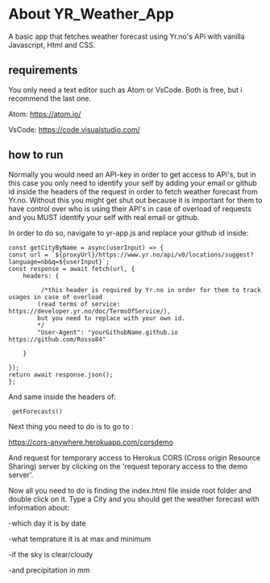 # About YR_Weather_App

A basic app that fetches weather forecast using Yr.no's APi  with vanilla Javascript, Html and CSS.

## requirements

You only need a text editor such as Atom or VsCode. Both is free, but i recommend the last one. 

Atom: https://atom.io/

VsCode:  https://code.visualstudio.com/



## how to run

Normally you would need an API-key in order to get access to APi's, but in this case you only need to identify your self by adding your email or github id inside the headers of the request in order to fetch weather forecast from Yr.no. Without this you might get shut out because it is important for them to have control over who is using their API's in case of overload of requests and you MUST identify your self with real email or github.

In order to do so, navigate to yr-app.js and replace your github id inside:



    const getCityByName = async(userInput) => {
    const url = `${proxyUrl}/https://www.yr.no/api/v0/locations/suggest?language=nb&q=${userInput}`;
    const response = await fetch(url, {
        headers: {

             /*this header is required by Yr.no in order for them to track usages in case of overload
            (read terms of service: https://developer.yr.no/doc/TermsOfService/),
            but you need to replace with your own id.
            */
            "User-Agent": "yourGithubName.github.io https://github.com/Rosso84"
        
        }

    });
    return await response.json();
    };


And same inside the headers of:

    
     getForecasts()


Next thing you need to do is to go to :

https://cors-anywhere.herokuapp.com/corsdemo

And request for temporary access to Herokus CORS (Cross origin Resource Sharing) server by clicking on the 'request teporary access to the demo server'.

Now all you need to do is finding the index.html file inside root folder and double click on it. Type a City and you should get the weather forecast with information about:

-which day it is by date

-what temprature it is at max and minimum

-if the sky is clear/cloudy

-and precipitation in mm

